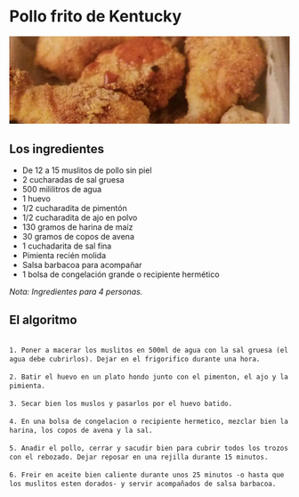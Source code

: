 Pollo frito de Kentucky
=======================

![Foto del Pollo frito de Kentucky](images/pollo-frito-de-kentucky_thumb.jpg)

## Los ingredientes

* De 12 a 15 muslitos de pollo sin piel
* 2 cucharadas de sal gruesa
* 500 mililitros de agua
* 1 huevo
* 1/2 cucharadita de pimentón
* 1/2 cucharadita de ajo en polvo
* 130 gramos de harina de maíz
* 30 gramos de copos de avena
* 1 cuchadarita de sal fina
* Pimienta recién molida
* Salsa barbacoa para acompañar
* 1 bolsa de congelación grande o recipiente hermético

*Nota: Ingredientes para 4 personas.*

## El algoritmo

```

1. Poner a macerar los muslitos en 500ml de agua con la sal gruesa (el agua debe cubrirlos). Dejar en el frigorifico durante una hora.

2. Batir el huevo en un plato hondo junto con el pimenton, el ajo y la pimienta.

3. Secar bien los muslos y pasarlos por el huevo batido.

4. En una bolsa de congelacion o recipiente hermetico, mezclar bien la harina, los copos de avena y la sal.

5. Anadir el pollo, cerrar y sacudir bien para cubrir todos los trozos con el rebozado. Dejar reposar en una rejilla durante 15 minutos.

6. Freir en aceite bien caliente durante unos 25 minutos -o hasta que los muslitos esten dorados- y servir acompañados de salsa barbacoa.

```
